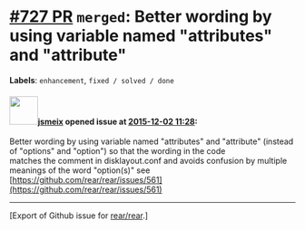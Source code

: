 [\#727 PR](https://github.com/rear/rear/pull/727) `merged`: Better wording by using variable named "attributes" and "attribute"
===============================================================================================================================

**Labels**: `enhancement`, `fixed / solved / done`

#### <img src="https://avatars.githubusercontent.com/u/1788608?u=925fc54e2ce01551392622446ece427f51e2f0ce&v=4" width="50">[jsmeix](https://github.com/jsmeix) opened issue at [2015-12-02 11:28](https://github.com/rear/rear/pull/727):

Better wording by using variable named "attributes" and "attribute"
(instead of "options" and "option") so that the wording in the code  
matches the comment in disklayout.conf and avoids confusion by
multiple  
meanings of the word "option(s)" see
[https://github.com/rear/rear/issues/561](https://github.com/rear/rear/issues/561)

------------------------------------------------------------------------

\[Export of Github issue for
[rear/rear](https://github.com/rear/rear).\]
